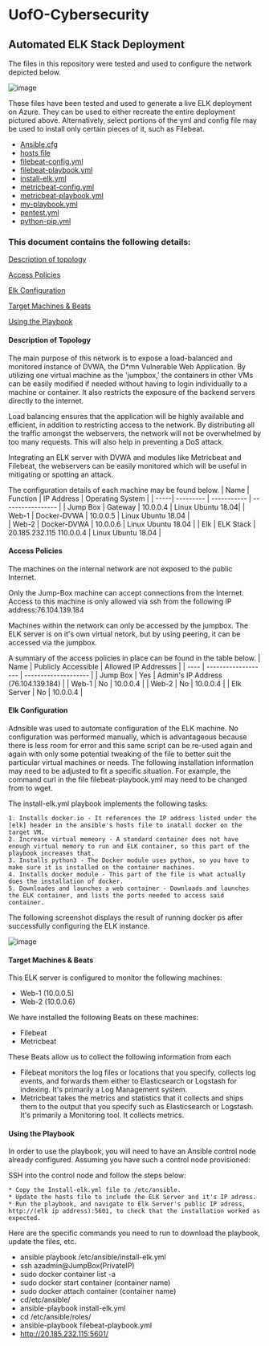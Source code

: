 # UofO-Cybersecurity
## Automated ELK Stack Deployment

The files in this repository were tested and used to configure the network depicted below.


![image](https://user-images.githubusercontent.com/80989467/130373567-20b420c1-8c31-4a99-94c2-d259bc80ed7c.png)

These files have been tested and used to generate a live ELK deployment on Azure. They can be used to either recreate the entire deployment pictured above. Alternatively, select portions of the yml and config file may be used to install only certain pieces of it, such as Filebeat.

* [Ansible.cfg](https://github.com/ricktrieshard/UofO-Cybersecurity/blob/main/Ansible/ansible.cfg)
* [hosts file](https://github.com/ricktrieshard/UofO-Cybersecurity/blob/main/Ansible/hosts)
* [filebeat-config.yml](https://github.com/ricktrieshard/UofO-Cybersecurity/blob/main/Ansible/filebeat-config.yml)
* [filebeat-playbook.yml](https://github.com/ricktrieshard/UofO-Cybersecurity/blob/main/Ansible/filebeat-playbook.yml)
* [install-elk.yml](https://github.com/ricktrieshard/UofO-Cybersecurity/blob/main/Ansible/install-elk.yml)
* [metricbeat-config.yml](https://github.com/ricktrieshard/UofO-Cybersecurity/blob/main/Ansible/metricbeat-config.yml)
* [metricbeat-playbook.yml](https://github.com/ricktrieshard/UofO-Cybersecurity/blob/main/Ansible/metricbeat-playbook.yml)
* [my-playbook.yml](https://github.com/ricktrieshard/UofO-Cybersecurity/blob/main/Ansible/my-playbook.yml)
* [pentest.yml](https://github.com/ricktrieshard/UofO-Cybersecurity/blob/main/Ansible/pentest.yml)
* [python-pip.yml](https://github.com/ricktrieshard/UofO-Cybersecurity/blob/main/Ansible/python-pip.yml)



### This document contains the following details:

[Description of topology](#description-of-topology)

[Access Policies](#access-policies)

[Elk Configuration](#elk-configuration)

[Target Machines & Beats](#target-machines-and-beats)

[Using the Playbook](#using-the-playbook)



#### Description of Topology <a name="description-of-topology"></a>

The main purpose of this network is to expose a load-balanced and monitored instance of DVWA, the D*mn Vulnerable Web Application. By utilizing one virtual machine as the 'jumpbox,' the containers in other VMs can be easily modified if needed without having to login individually to a machine or container. It also restricts the exposure of the backend servers directly to the internet.

Load balancing ensures that the application will be highly available and efficient, in addition to restricting access to the network. By distributing all the traffic amongst the webservers, the network will not be overwhelmed by too many requests. This will also help in preventing a DoS attack.
    
Integrating an ELK server with DVWA and modules like Metricbeat and Filebeat, the webservers can be easily monitored which will be useful in mitigating or spotting an attack.

The configuration details of each machine may be found below. 
| Name |	Function |	IP Address |	Operating System |
| -----| --------- | ----------- | ----------------- |
| Jump Box |	Gateway |	10.0.0.4 |	Linux Ubuntu 18.04|
| Web-1 | Docker-DVWA | 10.0.0.5 | Linux Ubuntu 18.04  |			
| Web-2 | Docker-DVWA | 10.0.0.6 | Linux Ubuntu 18.04 |
| Elk | ELK Stack | 20.185.232.115 110.0.0.4 | Linux Ubuntu 18.04 |

#### Access Policies <a name="access-policies"></a>

The machines on the internal network are not exposed to the public Internet.

Only the Jump-Box machine can accept connections from the Internet. Access to this machine is only allowed via ssh from the following IP address:76.104.139.184

Machines within the network can only be accessed by the jumpbox. The ELK server is on it's own virtual netork, but by using peering, it can be accessed via the jumpbox.

  
A summary of the access policies in place can be found in the table below.
| Name | Publicly Accessible | Allowed IP Addresses |
| ---- | ------------------- | -------------------- |
| Jump Box | Yes | Admin's IP Address (76.104.139.184) |
| Web-1 | No | 10.0.0.4 | 
| Web-2 | No | 10.0.0.4 |
| Elk Server | No | 10.0.0.4 |
		
#### Elk Configuration <a name="elk-configuration"></a>

Adnsible was used to automate configuration of the ELK machine. No configuration was performed manually, which is advantageous because there is less room for error and this same script can be re-used again and again with only some potential tweaking of the file to better suit the particular virtual machines or needs. The following installation information may need to be adjusted to fit a specific situation. For example, the command curl in the file filebeat-playbook.yml may need to be changed from to wget.

The install-elk.yml playbook implements the following tasks:

    1. Installs docker.io - It references the IP address listed under the [elk] header in the ansible's hosts file to inatall docker on the target VM.
    2. Increase virtual memeory - A standard container does not have enough virtual memory to run and ELK container, so this part of the 	        playbook increases that.
    3. Installs python3 - The Docker module uses python, so you have to make sure it is installed on the container machines.
    4. Installs docker module - This part of the file is what actually does the installation of docker.
    5. Downloades and launches a web container - Downloads and launches the ELK container, and lists the ports needed to access said container.
    

The following screenshot displays the result of running docker ps after successfully configuring the ELK instance.

![image](https://user-images.githubusercontent.com/80989467/130657782-d8a0fff4-5ce2-4724-8634-73ac95bdec6a.png)


#### Target Machines & Beats <a name="target-machines-and-beats"></a>

This ELK server is configured to monitor the following machines:

   * Web-1 (10.0.0.5)
   * Web-2 (10.0.0.6)

We have installed the following Beats on these machines:
* Filebeat
* Metricbeat

These Beats allow us to collect the following information from each
* Filebeat monitors the log files or locations that you specify, collects log events, and forwards them either to Elasticsearch or Logstash for indexing. It's primarily a Log Management system.
* Metricbeat takes the metrics and statistics that it collects and ships them to the output that you specify such as Elasticsearch or Logstash. It's primarily a Monitoring tool. It collects metrics.


#### Using the Playbook <a name="using-the-playbook"></a>

In order to use the playbook, you will need to have an Ansible control node already configured. Assuming you have such a control node provisioned:

SSH into the control node and follow the steps below:

	* Copy the Install-elk.yml file to /etc/ansible.
	* Update the hosts file to include the ELK Server and it's IP adress.
	* Run the playbook, and navigate to Elk Server's public IP adress, http://(elk ip address):5601, to check that the installation worked as expected.

 
Here are the specific commands you need to run to download the playbook, update the files, etc.

* ansible playbook /etc/ansible/install-elk.yml
* ssh azadmin@JumpBox(PrivateIP)
* sudo docker container list -a
* sudo docker start container (container name)
* sudo docker attach container (container name)
* cd/etc/ansible/
* ansible-playbook install-elk.yml
* cd /etc/ansible/roles/
* ansible-playbook filebeat-playbook.yml
* http://20.185.232.115:5601/
